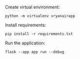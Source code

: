 Create virtual environment:

    python -m virtualenv vryanairapp

Install requirements:

    pip install -r requirements.txt

Run the application:

    flask --app app run --debug